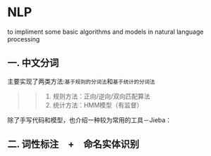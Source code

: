 # NLP
to impliment some basic algorithms and models in natural language processing

## 一. 中文分词
主要实现了两类方法:`基于规则的分词法`和`基于统计的分词法` <br> 
>>1. 规则方法：正向/逆向/双向匹配算法
>>2. 统计方法：HMM模型（有监督）

除了手写代码和模型，也介绍一种较为常用的工具－Jieba：

## 二. 词性标注　+　命名实体识别
